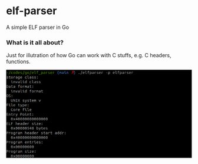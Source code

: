 # elf-parser
A simple ELF parser in Go

### What is it all about?

Just for illutration of how Go can work with C stuffs, e.g. C headers, functions.


![elf_parser_print](/screenshot/print_header.png?raw=true "print header go")